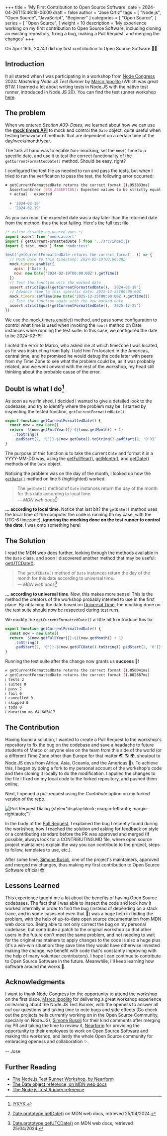 +++
title = 'My First Contribution to Open Source Software'
date = 2024-04-26T15:46:19-06:00
draft = false
author = "Jose Ortiz"
tags = [
    "Node.js",
    "Open Source",
    "JavaScript",
    "Beginner"
]
categories = [
    "Open Source",
]
series = [
    "Open Source",
]
weight = 10
description = 'My experience working on my first contribution to Open Source Software, including cloning an existing repository, fixing a bug, making a Pull Request, and merging the changes'
+++

On April 16th, 2024 I did my first contribution to Open Source Software 🎉🙌

## Introduction

It all started when I was participating in a workshop from [Node Congress](https://www.nodecongress.com) 2024: *Mastering Node.JS Test Runner* by [Marco Ippolito](https://www.marcoippolito.dev) (Which was great BTW. I learned a lot about writing tests in Node.JS with the native test runner, introduced in Node.JS 20). You can find the test runner workshop [here](https://github.com/nearform/node-test-runner-workshop).

<!--more-->

## The problem

When we entered *Section A09: Dates*, we learned about how we can use the [**mock timers API**](https://nodejs.org/api/test.html#timers) to mock and control the `Date` object, quite useful when testing behaviour of methods that are dependent on a certain time of the day/week/month/year.

The task at hand was to enable `Date` mocking, set the `now()` time to a specific date, and use it to test the correct functionality of the `getCurrentFormattedDate()` method. Should be easy, right?

I configured the test file as needed to run and pass the tests, but when I tried to run the verification to pass the test, the following error occurred:


```bash
✖ getCurrentFormattedDate returns the correct format (1.953833ms)
  AssertionError [ERR_ASSERTION]: Expected values to be strictly equal:
  + actual - expected
  
  + '2024-02-18'
  - '2024-02-19'
```

As you can read, the expected date was a day later than the returned date from the method, thus the test failing. Here's the full test file:

```javascript {linenos = true}
/* eslint-disable no-unused-vars */
import assert from 'node:assert'
import { getCurrentFormattedDate } from '../src/index.js'
import { test, mock } from 'node:test'

test('getCurrentFormattedDate returns the correct format', () => {
  // Mock Date to this timestamp: 2024-02-19T00:00:00Z
  mock.timers.enable({
    apis: ['Date'],
    now: new Date('2024-02-19T00:00:00Z').getTime()
  })
  // Test the function with the mocked date
  assert.strictEqual(getCurrentFormattedDate(), '2024-02-19')
  // Advance time to this specific date: 2025-12-25T00:00:00Z
  mock.timers.setTime(new Date('2025-12-25T00:00:00Z').getTime())
  // Test the function again with the new mocked date
  assert.strictEqual(getCurrentFormattedDate(), '2025-12-25')
})
```

We use the [mock.timers.enable()](https://nodejs.org/api/test.html#timersenableenableoptions) method, and pass some configuration to control what time is used when invoking the `now()` method on Date instances while running the test suite. In this case, we configured the date to be *2024-02-19*.

I noted the error to Marco, who asked me at which timezone I was located, as he was instructing from Italy. I told him I'm located in the Americas, central time, and he promised he would debug the code later with peers from my Time Zone to see what the problem could be, as it was probably related, and we went onward with the rest of the workshop, my head still thinking about the probable cause of the error.

## Doubt is what I do[^1]

[^1]: [IYKYK](https://www.youtube.com/watch?v=_c4fY552hrc).

As soon as we finished, I decided I wanted to give a detailed look to the codebase, and try to identify where the problem may be. I started by inspecting the tested function, `getCurrentFormattedDate()`:

```javascript {linenos = true hl_lines=5}
export function getCurrentFormattedDate() {
  const now = new Date()
  return `${now.getFullYear()}-${(now.getMonth() + 1)
    .toString()
    .padStart(2, '0')}-${now.getDate().toString().padStart(2, '0')}`
}
```

The purpose of this function is to take the current `Date` and format it in a YYYY-MM-DD way, using the [getFullYear()](https://developer.mozilla.org/en-US/docs/Web/JavaScript/Reference/Global_Objects/Date/getFullYear), [getMonth()](https://developer.mozilla.org/en-US/docs/Web/JavaScript/Reference/Global_Objects/Date/getMonth), and [getDate()](https://developer.mozilla.org/en-US/docs/Web/JavaScript/Reference/Global_Objects/Date/getDate) methods of the `Date` object.

Noticing the problem was on the day of the month, I looked up how the [`getDate()`](https://developer.mozilla.org/en-US/docs/Web/JavaScript/Reference/Global_Objects/Date/getDate) method on line 5 (highlighted) worked.

> The `getDate()` method of `Date` instances return the day of the month for this date according to local time.<br>
> — <cite>MDN web docs[^2]</cite>

[^2]: [Date.prototype.getDate()](https://developer.mozilla.org/en-US/docs/Web/JavaScript/Reference/Global_Objects/Date/getDate) on MDN web docs, retrieved 25/04/2024.

**... according to local time**. Notice that last bit? the `getDate()` method uses the local time of the computer the code is running (In my case, with the UTC-6 timezone), **ignoring the mocking done on the test runner to control the date**. I was onto something here!

## The Solution

I read the MDN web docs further, looking through the methods available in the `Date` class, and soon I discovered another method that may be useful: [getUTCDate()](https://developer.mozilla.org/en-US/docs/Web/JavaScript/Reference/Global_Objects/Date/getUTCDate).

> The `getUTCDate()` method of `Date` instances return the day of the month for this date according to universal time.<br>
> — <cite>MDN web docs[^3]</cite>

[^3]: [Date.prototype.getUTCDate()](https://developer.mozilla.org/en-US/docs/Web/JavaScript/Reference/Global_Objects/Date/getUTCDate) on MDN web docs, retrieved 25/04/2024.

**... according to universal time**. Now, this makes more sense! This is the method the creators of the workshop probably intented to use in the first place. By obtaining the date based on [Universal Time](https://en.wikipedia.org/wiki/Coordinated_Universal_Time), the mocking done on the test suite should now be respected during test runs.

We modify the `getCurrentFormattedDate()` a little bit to introduce this fix:

```javascript {linenos = true hl_lines=5}
export function getCurrentFormattedDate() {
  const now = new Date()
  return `${now.getFullYear()}-${(now.getMonth() + 1)
    .toString()
    .padStart(2, '0')}-${now.getUTCDate().toString().padStart(2, '0')}`
}
```

Running the test suite after the change now grants us **success** 🍾!

```bash
✔ getCurrentFormattedDate returns the correct format (1.850041ms)
✔ getCurrentFormattedDate returns the correct format (1.882667ms)
ℹ tests 2
ℹ suites 0
ℹ pass 2
ℹ fail 0
ℹ cancelled 0
ℹ skipped 0
ℹ todo 0
ℹ duration_ms 64.685417
```

## The Contribution

Having found a solution, I wanted to create a Pull Request to the workshop's repository to fix the bug on the codebase and save a headache to future students of Marco or anyone else on the team from this side of the world (or a different Time Zone other than Europe for that matter 🌏 🌎 🌍, shoutout to Node.JS devs from Africa, Asia, Oceania, and the Americas 🙌). To achieve this, I began by doing a fork to my personal account of the workshop's code and then cloning it locally to do the modification. I applied the changes to the file I fixed on my local code to the forked repository, and pushed them online.

Next, I opened a pull request using the *Contribute* option on my forked version of the repo.

![Pull Request Dialog](./images/pull-request-dialog.jpg)
{style="display:block; margin-left:auto; margin-right:auto;"}

In the body of the [Pull Request](https://github.com/nearform/node-test-runner-workshop/pull/42), I explained the bug I recently found during the workshop, how I reached the solution and asking for feedback on style or a contributing standard before the PR was approved and merged (If possible, always look for a CONTRIBUTING.MD file, where open source project maintainers explain the way you can contribute to the project, steps to follow, templates to use, etc.).

After some time, [Simone Busoli](https://github.com/simoneb), one of the project's maintainers, approved and merged my changes, thus making my first contribution to Open Source Software official 😎!

## Lessons Learned

This experience taught me a lot about the benefits of having Open Source codebases. The fact that I was able to inspect the code and look how it worked internally in order to find the bug (instead of depending on a stack trace, and in some cases not even that 🧐) was a huge help in finding the problem, with the help of up-to-date open source documentation from MDN web docs too. Being able to not only correct the bug on my personal codebase, but contribute a patch to the original workshop so that other users in the future don't meet the same problem, and not needing to wait for the original maintainers to apply changes to the code is also a huge plus (it's a win-win situation: they save time they would have otherwise invested making the change, we benefit with code that's constantly improving with the help of many volunteer contributors). I hope I can continue to contribute to Open Source Software in the future. Meanwhile, I'll keep learning how software around me works 🤔.

## Acknowledgments

I want to thank [Node Congress](https://www.nodecongress.com) for the opportunity to attend the workshop on the first place, [Marco Ippolito](https://www.marcoippolito.dev) for delivering a great workshop experience on learning about the Node.JS Test Runner, with the openess to answer all ouf our questions and taking time to note bugs and side effects (Go check out the projects he is currently working on in the Open Source Community, specially on Node.JS), [Simone Busoli](https://github.com/simoneb) for their kind comments after merging my PR and taking the time to review it, [Nearform](https://www.nearform.com) for providing the opportunity to their employees to work on Open Source Software and making this workshop, and lastly the whole Open Source community for embracing openess and collaboration ✨.

-- Jose

## Further Reading

- [The Node.js Test Runner Workshop, by Nearform](https://github.com/nearform/node-test-runner-workshop)
- [The Date object reference, on MDN web docs](https://developer.mozilla.org/en-US/docs/Web/JavaScript/Reference/Global_Objects/Date)
- [The Node.js Test Runner reference](https://nodejs.org/api/test.html)
